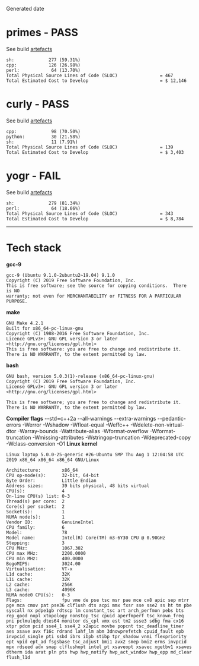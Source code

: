 Generated date
# primes - PASS
See build [artefacts](artefacts/primes)
```
sh:             277 (59.31%)
cpp:            126 (26.98%)
perl:            64 (13.70%)
Total Physical Source Lines of Code (SLOC)                = 467
Total Estimated Cost to Develop                           = $ 12,146
```

# curly - PASS
See build [artefacts](artefacts/curly)
```
cpp:             98 (70.50%)
python:          30 (21.58%)
sh:              11 (7.91%)
Total Physical Source Lines of Code (SLOC)                = 139
Total Estimated Cost to Develop                           = $ 3,403
```

# yogr - FAIL
See build [artefacts](artefacts/yogr)
```
sh:             279 (81.34%)
perl:            64 (18.66%)
Total Physical Source Lines of Code (SLOC)                = 343
Total Estimated Cost to Develop                           = $ 8,784
```

---
# Tech stack
**gcc-9**
```
gcc-9 (Ubuntu 9.1.0-2ubuntu2~19.04) 9.1.0
Copyright (C) 2019 Free Software Foundation, Inc.
This is free software; see the source for copying conditions.  There is NO
warranty; not even for MERCHANTABILITY or FITNESS FOR A PARTICULAR PURPOSE.

```
**make**
```
GNU Make 4.2.1
Built for x86_64-pc-linux-gnu
Copyright (C) 1988-2016 Free Software Foundation, Inc.
Licence GPLv3+: GNU GPL version 3 or later <http://gnu.org/licenses/gpl.html>
This is free software: you are free to change and redistribute it.
There is NO WARRANTY, to the extent permitted by law.
```
**bash**
```
GNU bash, version 5.0.3(1)-release (x86_64-pc-linux-gnu)
Copyright (C) 2019 Free Software Foundation, Inc.
License GPLv3+: GNU GPL version 3 or later <http://gnu.org/licenses/gpl.html>

This is free software; you are free to change and redistribute it.
There is NO WARRANTY, to the extent permitted by law.
```
**Compiler flags**
--std=c++2a --all-warnings --extra-warnings --pedantic-errors -Werror -Wshadow -Wfloat-equal -Weffc++ -Wdelete-non-virtual-dtor -Warray-bounds -Wattribute-alias -Wformat-overflow -Wformat-truncation -Wmissing-attributes -Wstringop-truncation -Wdeprecated-copy -Wclass-conversion -O1
**Linux kernel**
```
Linux laptop 5.0.0-25-generic #26-Ubuntu SMP Thu Aug 1 12:04:58 UTC 2019 x86_64 x86_64 x86_64 GNU/Linux
```
```
Architecture:        x86_64
CPU op-mode(s):      32-bit, 64-bit
Byte Order:          Little Endian
Address sizes:       39 bits physical, 48 bits virtual
CPU(s):              4
On-line CPU(s) list: 0-3
Thread(s) per core:  2
Core(s) per socket:  2
Socket(s):           1
NUMA node(s):        1
Vendor ID:           GenuineIntel
CPU family:          6
Model:               78
Model name:          Intel(R) Core(TM) m3-6Y30 CPU @ 0.90GHz
Stepping:            3
CPU MHz:             1067.302
CPU max MHz:         2200.0000
CPU min MHz:         400.0000
BogoMIPS:            3024.00
Virtualisation:      VT-x
L1d cache:           32K
L1i cache:           32K
L2 cache:            256K
L3 cache:            4096K
NUMA node0 CPU(s):   0-3
Flags:               fpu vme de pse tsc msr pae mce cx8 apic sep mtrr pge mca cmov pat pse36 clflush dts acpi mmx fxsr sse sse2 ss ht tm pbe syscall nx pdpe1gb rdtscp lm constant_tsc art arch_perfmon pebs bts rep_good nopl xtopology nonstop_tsc cpuid aperfmperf tsc_known_freq pni pclmulqdq dtes64 monitor ds_cpl vmx est tm2 ssse3 sdbg fma cx16 xtpr pdcm pcid sse4_1 sse4_2 x2apic movbe popcnt tsc_deadline_timer aes xsave avx f16c rdrand lahf_lm abm 3dnowprefetch cpuid_fault epb invpcid_single pti ssbd ibrs ibpb stibp tpr_shadow vnmi flexpriority ept vpid ept_ad fsgsbase tsc_adjust bmi1 avx2 smep bmi2 erms invpcid mpx rdseed adx smap clflushopt intel_pt xsaveopt xsavec xgetbv1 xsaves dtherm ida arat pln pts hwp hwp_notify hwp_act_window hwp_epp md_clear flush_l1d
```

